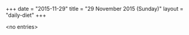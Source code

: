 +++
date = "2015-11-29"
title = "29 November 2015 (Sunday)"
layout = "daily-diet"
+++


\<no entries\>

